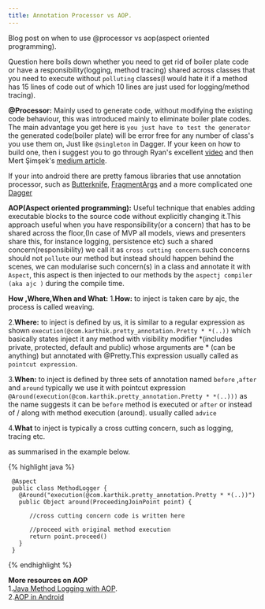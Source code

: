 ```yaml
---
title: Annotation Processor vs AOP.
---
```


Blog post on when to use @processor vs aop(aspect oriented programming).

<!--more-->

Question here boils down whether you need to get rid of boiler plate code or have a responsibility(logging, method tracing) shared across classes that you need to execute without `polluting` classes(I would hate it if a method has 15 lines of code out of which 10 lines are just used for logging/method tracing).

**@Processor:**
Mainly used to generate code, without modifying the existing code behaviour, this was introduced mainly to eliminate boiler plate codes. The main advantage you get here is `you just have to test the generator` the generated code(boiler plate) will be error free for any number of class's you use them on, Just like `@singleton` in Dagger.
If your keen on how to build one, then i suggest you to go through Ryan's excellent [video](https://academy.realm.io/posts/360andev-ryan-harter-eliminate-boilerplate/) and then Mert Şimşek's [medium article](https://medium.com/@iammert/annotation-processing-dont-repeat-yourself-generate-your-code-8425e60c6657).

If your into android there are pretty famous libraries that use annotation processor, such as [Butterknife](https://github.com/JakeWharton/butterknife), [FragmentArgs](https://github.com/sockeqwe/fragmentargs) and a more complicated one [Dagger](https://github.com/google/dagger)


**AOP(Aspect oriented programming):**
Useful technique that enables adding executable blocks to the source code without explicitly changing it.This approach useful when you have responsibility(or a concern) that has to be shared across the floor,(In case of MVP all models, views and presenters share this, for instance logging, persistence etc) such a shared concern(responsibility) we call it as `cross cutting concern`.such concerns should not `pollute` our method but instead should happen behind the scenes, we can modularise such concern(s) in a class and annotate it with `Aspect`, this aspect is then injected to our methods by the `aspectj compiler (aka ajc )` during the compile time.

**How ,Where,When and What:**
1.**How:** to inject is taken care by ajc, the process is called weaving.

2.**Where:** to inject is defined by us, it is similar to a regular expression as shown `execution(@com.karthik.pretty_annotation.Pretty * *(..))` which basically states inject it any method with visibility modifier *(includes private, protected, default and public) whose arguments are * (can be anything) but annotated with @Pretty.This expression usually called as `pointcut expression`.

3.**When:** to inject is defined by three sets of annotation named `before` ,`after` and `around` typically we use it with pointcut expression `@Around(execution(@com.karthik.pretty_annotation.Pretty * *(..)))` as the name suggests it can be `before` method is executed or `after` or instead of / along with method execution (around). usually called `advice`

4.**What** to inject is typically a cross cutting concern, such as logging, tracing etc.

as summarised in the example below.

{% highlight java %}

     @Aspect
     public class MethodLogger {
       @Around("execution(@com.karthik.pretty_annotation.Pretty * *(..))")
       public Object around(ProceedingJoinPoint point) {

          //cross cutting concern code is written here

          //proceed with original method execution
          return point.proceed()
       }
     }

{% endhighlight %}


**More resources on AOP**<br/>
1.[Java Method Logging with AOP](https://www.yegor256.com/2014/06/01/aop-aspectj-java-method-logging.html).<br/>
2.[AOP in Android](https://fernandocejas.com/2014/08/03/aspect-oriented-programming-in-android/)
